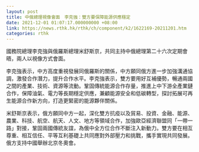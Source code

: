 ```yaml
---
layout: post
title: 中俄總理視像會面　李克強：雙方要保障能源供應穩定
date: 2021-12-01 01:07:17.000000000 +08:00
link: https://news.rthk.hk/rthk/ch/component/k2/1622169-20211201.htm
categories: rthk
---
```


國務院總理李克強與俄羅斯總理米舒斯京，共同主持中俄總理第二十六次定期會晤，兩人以視像方式會面。

李克強表示，中方高度重視發展同俄羅斯的關係，中方願同俄方進一步加強溝通協調，激發合作潛力，提升合作水平。李克強表示，雙方要用好互補優勢，暢通兩國之間的產業、技術、資源等流動。鞏固傳統能源合作存量，推進上中下游全產業鏈合作，保障油氣、電力等長期穩定供應，兼顧能源安全和低碳轉型，探討拓展可再生能源合作新方向，打造更緊密的能源夥伴關係。

米舒斯京表示，俄方願同中方一起，深化雙方抗疫以及貿易、投資、金融、能源、農業、科技、航空、航天、人文、地方等領域合作，加強歐亞經濟聯盟同「一帶一路」對接，鞏固兩國傳統友誼，為俄中全方位合作不斷注入新動力。雙方要在相互尊重、相互信任、平等互利基礎上共同應對外部壓力和挑戰，攜手實現共同發展。俄方支持中國舉辦北京冬奧會。
